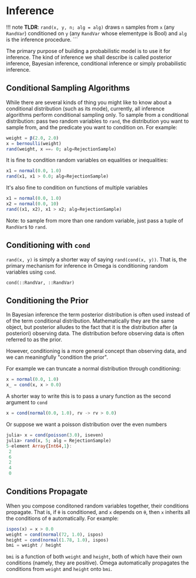 # Inference

!!! note
    **TLDR**: `rand(x, y, n; alg = alg)` draws `n` samples from `x` (any `RandVar`) conditioned on `y` (any `RandVar` whose elementype is Bool) and `alg` is the inference procedure.
    ```


The primary purpose of building a probabilistic model is to use it for inference.
The kind of inference we shall describe is called posterior inference, Bayesian inference, conditional inference or simply probabilistic inference.

## Conditional Sampling Algorithms

While there are several kinds of thing you might like to know about a conditional distribution (such as its mode), currently, all inference algorithms perform conditional sampling only.
To sample from a conditional distribution: pass two random variables to `rand`, the distribution you want to sample from, and the predicate you want to condition on. For example:

```julia
weight = β(2.0, 2.0)
x = bernoulli(weight)
rand(weight, x ==ᵣ 0; alg=RejectionSample)
```

It is fine to condition random variables on equalities or inequalities:

```julia
x1 = normal(0.0, 1.0)
rand(x1, x1 > 0.0; alg=RejectionSample)
```

It's also fine to condition on functions of multiple variables

```julia
x1 = normal(0.0, 1.0)
x2 = normal(0.0, 10)
rand((x1, x2), x1 > x2; alg=RejectionSample)
```

Note: to sample from more than one random variable, just pass a tuple of `RandVar`s to `rand`.

## Conditioning with `cond` 

`rand(x, y)` is simply a shorter way of saying `rand(cond(x, y))`.
That is, the primary mechanism for inference in Omega is conditioning random variables using `cond`.

```@docs
cond(::RandVar, ::RandVar)
```

## Conditioning the Prior

In Bayesian inference the term posterior distribution is often used instead of of the term conditional distribution.  Mathematically they are the same object, but posterior alludes to the fact that it is the distribution after (a posteriori) observing data. The distribution before observing data is often referred to as the prior.

However, conditioning is a more general concept than observing data, and we can meaningfully "condition the prior".

For example we can truncate a normal distribution through conditioning:

```julia
x = normal(0.0, 1.0)
x_ = cond(x, x > 0.0)
```

A shorter way to write this is to pass a unary function as the second argument to `cond`

```julia
x = cond(normal(0.0, 1.0), rv -> rv > 0.0)
```

Or suppose we want a poisson distribution over the even numbers

```julia
julia> x = cond(poisson(3.0), iseven)
julia> rand(x, 5; alg = RejectionSample)
5-element Array{Int64,1}:
 2
 6
 2
 4
 0
```

## Conditions Propagate
When you compose conditoned random variables together, their conditions propagate.  That is, if `θ` is conditioned, and `x` depends on `θ`, then `x` inherits all the conditions of `θ` automatically.  For example:

```julia
ispos(x) = x > 0.0
weight = cond(normal(72, 1.0), ispos)
height = cond(normal(1.78, 1.0), ispos)
bmi = weight / height
```

`bmi` is a function of both `weight` and `height`, both of which have their own conditions (namely, they are positive).
Omega automatically propagates the conditions from `weight` and `height` onto `bmi`.
